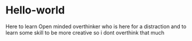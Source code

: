 # Hello-world
Here to learn 
Open minded overthinker who is here for a distraction and to learn some skill to be more creative so i dont overthink that much
